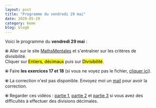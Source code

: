 ```yaml
---
layout: post
title: "Programme du vendredi 29 mai"
date: 2020-05-29
category: 6eme
blog: blog6
---
```


Voici le programme du <b>vendredi 29 mai</b> :

⦿ Aller sur le site <a href="http://mathsmentales.net/">MathsMentales</a> et s'entraîner sur les critères de divisibilité.
<br>
Cliquer sur <mark>Entiers, décimaux</mark> puis sur <mark>Divisibilité</mark>. 

⦿ Faire <strong>les exercices 17 et 18</strong> (si vous ne voyez pas le fichier, <a href="/exercices/6eme/6eme_exercices_vendredi_29_mai_2020.pdf">cliquer ici</a>).

<object data="/exercices/6eme/6eme_exercices_vendredi_29_mai_2020.pdf" width="100%" height="500" type='application/pdf'></object>

⦿ La correction n'est pas disponible. Envoyez moi un <a href="mailto:benjamindang2015@gmail.com">mail</a> pour avoir la correction.

⦿ Regarder ces vidéos : <a class="video" href="https://youtu.be/RbkDd_p_EVU">partie 1</a>, <a class="video" href="https://youtu.be/kagPFHfG-ZU">partie 2</a> et <a class="video" href="https://youtu.be/CnuDwxwNl9k">partie 3</a> si vous avez des difficultés à effectuer des divisions décimales.
 
